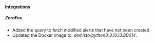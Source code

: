 #### Integrations

##### ZeroFox

- Added the query to fetch modified alerts that have not been created.
- Updated the Docker image to: *demisto/python3:3.10.13.80014*.
